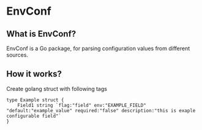 # EnvConf
## What is EnvConf?  
EnvConf is a Go package, for parsing configuration values from different sources. 

## How it works?
Create golang struct with following tags
``` golang
type Example struct {
    Field1 string `flag:"field" env:"EXAMPLE_FIELD" "default:"example_value" required:"false" description:"this is exaple configurable field"`
}
```